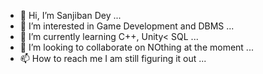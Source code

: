 - 👋 Hi, I’m Sanjiban Dey ...
- 👀 I’m interested in Game Development and DBMS ...
- 🌱 I’m currently learning C++, Unity< SQL ...
- 💞️ I’m looking to collaborate on NOthing at the moment ...
- 📫 How to reach me I am still figuring it out ...

<!---
Sanjiban08/Sanjiban08 is a ✨ special ✨ repository because its `README.md` (this file) appears on your GitHub profile.
You can click the Preview link to take a look at your changes.
--->
